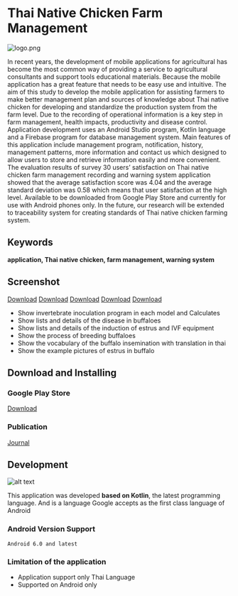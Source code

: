 # Thai Native Chicken Farm Management
![logo.png](https://lh3.googleusercontent.com/qCbhMNAFNGPcNZzPWHBiJ2jIZ-4-2KHHsAEgKJUVxjYr5FHF2AQylI-DzRhNVrBVZWc=s360)

   In recent years, the development of mobile applications for agricultural has become the most common way of providing a service to agricultural consultants and support tools educational materials. Because the mobile application has a great feature that needs to be easy use and intuitive. The aim of this study to develop the mobile application for assisting farmers to make better management plan and sources of knowledge about Thai native chicken for developing and standardize the production system from the farm level. Due to the recording of operational information is a key step in farm management, health impacts, productivity and disease control. Application development uses an Android Studio program, Kotlin language and a Firebase program for database management system. Main features of this application include management program, notification, history, management patterns, more information and contact us which designed to allow users to store and retrieve information easily and more convenient. The evaluation results of survey 30 users’ satisfaction on Thai native chicken farm management recording and warning system application showed that the average satisfaction score was 4.04 and the average standard deviation was 0.58 which means that user satisfaction at the high level. Available to be downloaded from Google Play Store and currently for use with Android phones only. In the future, our research will be extended to traceability system for creating standards of Thai native chicken farming system.

## Keywords
**application, Thai native chicken, farm management, warning system**


## Screenshot
[Download](https://lh3.googleusercontent.com/6MywShCcFXaHK0Lqhg1Sda8aikPkCYxC_ZkartiQUg6jCc2bMTK10FWqVsLqmA5V9Iut=w1440-h620)
[Download](https://lh3.googleusercontent.com/LCnSj8T4HyzhzvlbIPFfc2AZRibX_lH-8s0EXAZ9V18pgSvBdiv7cs8gqVSfN2FPf0Zm=w1440-h620)
[Download](https://play.google.com/store/apps/details?id=th.ac.up.agr.thai_mini_chicken)
[Download](https://play.google.com/store/apps/details?id=th.ac.up.agr.thai_mini_chicken)
[Download](https://play.google.com/store/apps/details?id=th.ac.up.agr.thai_mini_chicken)
- Show invertebrate inoculation program in each model and Calculates
- Show lists and details of the disease in buffaloes
- Show lists and details of the induction of estrus and IVF equipment
- Show the process of breeding buffaloes
- Show the vocabulary of the buffalo insemination with translation in thai
- Show the example pictures of estrus in buffalo

## Download and Installing
### Google Play Store
[Download](https://play.google.com/store/apps/details?id=th.ac.up.agr.thai_mini_chicken)

### Publication
[Journal](https://www.cabdirect.org/cabdirect/abstract/20193172519)


## Development
![alt text](https://www.exaud.com/wp-content/uploads/2017/06/Android-Now-Oficially-Supports-Kotlin-Programming-Language.jpeg)

This application was developed **based on Kotlin**, the latest programming language. And is a language Google accepts as the first class language of Android

### Android Version Support
```
Android 6.0 and latest
```

### Limitation of the application
- Application support only Thai Language
- Supported on Android only
